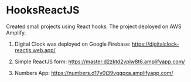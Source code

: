 # HooksReactJS
 
Created small projects using React hooks. The project deployed on AWS Amplify.

1. Digital Clock was deployed on Google Firebase: https://digitalclock-reactjs.web.app/

2. Simple ReactJS form: https://master.d2zktd2vplw8t6.amplifyapp.com/

3. Numbers App: https://numbers.d17y0j39vggpxa.amplifyapp.com/
